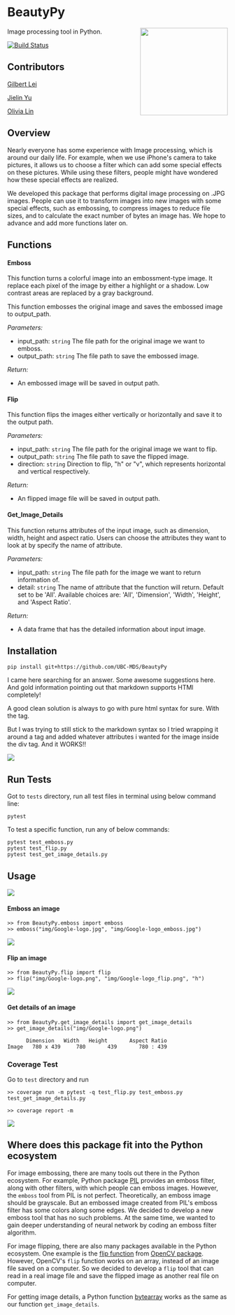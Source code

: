 # BeautyPy

<img src="img/logo.png" align="right" height="200" width="200"/>

Image processing tool in Python.

[![Build Status](https://travis-ci.org/UBC-MDS/BeautyPy.svg?branch=master)](https://travis-ci.org/UBC-MDS/BeautyPy)

## Contributors

[Gilbert Lei](https://github.com/gilbertlei)

[Jielin Yu](https://github.com/jielinyu)

[Olivia Lin](https://github.com/olivia-lin)

## Overview
Nearly everyone has some experience with Image processing, which is around our daily life. For example, when we use iPhone's camera to take pictures, it allows us to choose a filter which can add some special effects on these pictures. While using these filters, people might have wondered how these special effects are realized.

We developed this package that performs digital image processing on .JPG images. People can use it to transform images into new images with some special effects, such as embossing, to compress images to reduce file sizes, and to calculate the exact number of bytes an image has. We hope to advance and add more functions later on.  

## Functions

#### Emboss

This function turns a colorful image into an embossment-type image. It replace each pixel of the image by either a highlight or a shadow. Low contrast areas are replaced by a gray background.

This function embosses the original image and saves the embossed image to output_path.

*Parameters:*  
- input_path: `string` The file path for the original image we want to emboss.  
- output_path: `string` The file path to save the embossed image.

*Return:*   
- An embossed image will be saved in output path.


#### Flip

This function flips the images either vertically or horizontally and save it to the output path.

*Parameters:*  
- input_path: `string` The file path for the original image we want to flip.
- output_path: `string`  The file path to save the flipped image.
- direction: `string` Direction to flip, "h" or "v", which represents horizontal and vertical respectively.

*Return:*  
- An flipped image file will be saved in output path.


#### Get_Image_Details

This function returns attributes of the input image, such as dimension, width, height and aspect ratio. Users can choose the attributes they want to look at by specify the name of attribute.

*Parameters:*  
- input_path: `string` The file path for the image we want to return information of.
- detail: `string` The name of attribute that the function will return. Default set to be 'All'. Available choices are: 'All', 'Dimension', 'Width', 'Height', and 'Aspect Ratio'.

*Return:*  
- A data frame that has the detailed information about input image.




## Installation

```
pip install git+https://github.com/UBC-MDS/BeautyPy
```


I came here searching for an answer. Some awesome suggestions here. And gold information pointing out that markdown supports HTMl completely!

A good clean solution is always to go with pure html syntax for sure. With the tag.

But I was trying to still stick to the markdown syntax so I tried wrapping it around a tag and added whatever attributes i wanted for the image inside the div tag. And it WORKS!!

![](img/install.jpg)

## Run Tests

Got to `tests` directory, run all test files in terminal using below command line:

```
pytest
```

To test a specific function, run any of below commands:
```
pytest test_emboss.py  
pytest test_flip.py  
pytest test_get_image_details.py  
```

## Usage

![](img/Google-logo.png)


#### Emboss an image

```
>> from BeautyPy.emboss import emboss
>> emboss("img/Google-logo.jpg", "img/Google-logo_emboss.jpg")
```

![](img/Google-logo_emboss.jpg)


#### Flip an image  

```
>> from BeautyPy.flip import flip
>> flip("img/Google-logo.png", "img/Google-logo_flip.png", "h")  
```

![](img/Google-logo_flip.png)

#### Get details of an image

```
>> from BeautyPy.get_image_details import get_image_details
>> get_image_details("img/Google-logo.png")

      Dimension	  Width	  Height	   Aspect Ratio
Image	780 x 439	  780	    439	      780 : 439
```

### Coverage Test


Go to `test` directory and run
```
>> coverage run -m pytest -q test_flip.py test_emboss.py test_get_image_details.py

>> coverage report -m

```

![](img/coveragepython.jpeg)

## Where does this package fit into the Python ecosystem  
For image embossing, there are many tools out there in the Python ecosystem. For example, Python package [PIL](https://pillow.readthedocs.io/en/5.1.x/reference/ImageFilter.html) provides an emboss filter, along with other filters, with which people can emboss images. However, the `emboss` tool from PIL is not perfect. Theoretically, an emboss image should be grayscale. But an embossed image created from PIL's emboss filter has some colors along some edges. We decided to develop a new emboss tool that has no such problems. At the same time, we wanted to gain deeper understanding of neural network by coding an emboss filter algorithm.   


For image flipping, there are also many packages available in the Python ecosystem. One example is the [flip function](https://docs.opencv.org/2.4/modules/core/doc/operations_on_arrays.html#flip) from [OpenCV package](https://pypi.org/project/opencv-python/). However, OpenCV's `flip` function works on an array, instead of an image file saved on a computer. So we decided to develop a `flip` tool that can read in a real image file and save the flipped image as another real file on computer.


For getting image details, a Python function [bytearray](https://www.programiz.com/python-programming/methods/built-in/bytearray)
 works as the same as our function `get_image_details`.
